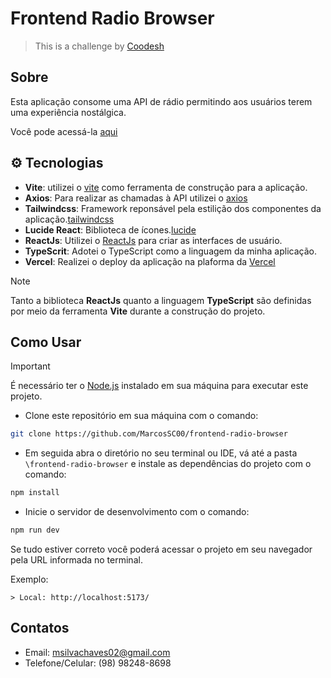 # Frontend Radio Browser

>  This is a challenge by [Coodesh](https://coodesh.com/)

## Sobre
Esta aplicação consome uma API de rádio permitindo aos usuários terem uma experiência nostálgica.

Você pode acessá-la [aqui](https://frontend-radio-browser-one.vercel.app/)

## ⚙️ Tecnologias

- **Vite**: utilizei o [vite](https://vite.dev/) como ferramenta de construção para a aplicação.
- **Axios**: Para realizar as chamadas à API utilizei o [axios](https://axios-http.com/ptbr/docs/intro)
- **Tailwindcss**: Framework reponsável pela estilição dos componentes da aplicação.[tailwindcss](https://tailwindcss.com/)
- **Lucide React**: Biblioteca de ícones.[lucide](https://lucide.dev/guide/packages/lucide-react)
- **ReactJs**: Utilizei o [ReactJs](https://react.dev/) para criar as interfaces de usuário.
- **TypeScrit**: Adotei o TypeScript como a linguagem da minha aplicação.
- **Vercel**: Realizei o deploy da aplicação na plaforma da [Vercel](https://vercel.com/new)

> [!NOTE]
> Tanto a biblioteca **ReactJs** quanto a linguagem **TypeScript** são definidas por meio da ferramenta **Vite** durante a construção do projeto.

## Como Usar 

> [!IMPORTANT]
> É necessário ter o [Node.js](https://nodejs.org/en) instalado em sua máquina para executar este projeto.

- Clone este repositório em sua máquina com o comando:

```bash
git clone https://github.com/MarcosSC00/frontend-radio-browser
```
- Em seguida abra o diretório no seu terminal ou IDE, vá até a pasta `\frontend-radio-browser`  e instale as dependências do projeto com o comando:

```bash
npm install
```
- Inicie o servidor de desenvolvimento com o comando:

```bash
npm run dev
```
Se tudo estiver correto você poderá acessar o projeto em seu navegador pela URL informada no terminal.

Exemplo: 

```node
> Local: http://localhost:5173/
```

## Contatos
- Email: [msilvachaves02@gmail.com](msilvachaves02@gmail.com)
- Telefone/Celular: (98) 98248-8698
